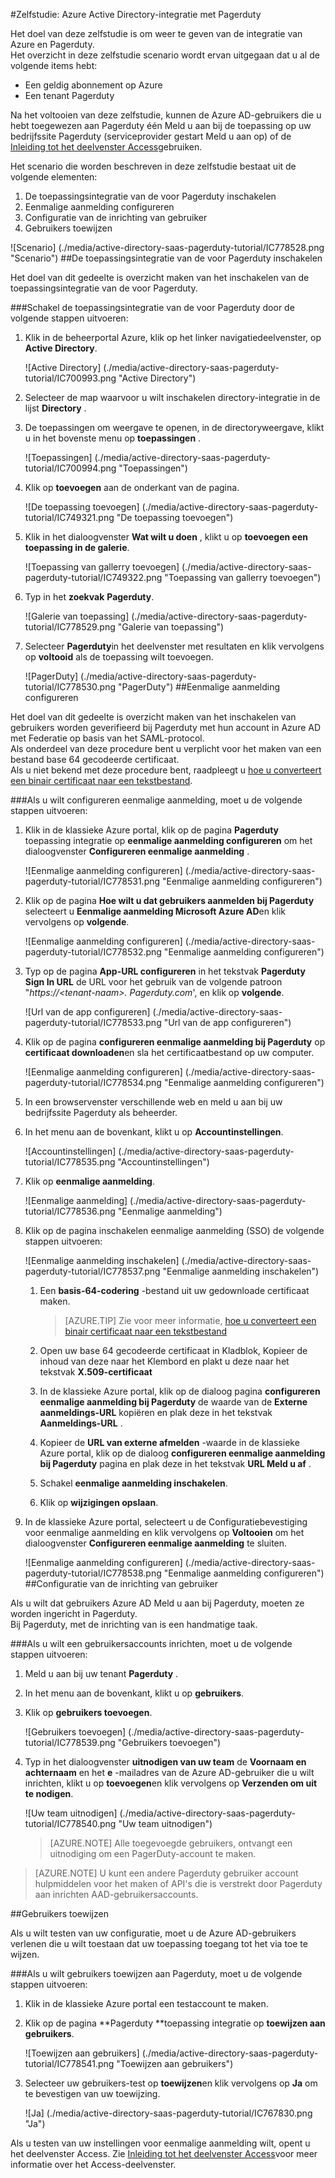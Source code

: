 <properties 
    pageTitle="Zelfstudie: Azure Active Directory-integratie met Pagerduty | Microsoft Azure" 
    description="Meer informatie over het gebruiken van Pagerduty met Azure Active Directory om in te schakelen voor eenmalige aanmelding, geautomatiseerd inrichting en meer!" 
    services="active-directory" 
    authors="jeevansd"  
    documentationCenter="na" 
    manager="femila"/>
<tags 
    ms.service="active-directory" 
    ms.devlang="na" 
    ms.topic="article" 
    ms.tgt_pltfrm="na" 
    ms.workload="identity" 
    ms.date="09/29/2016" 
    ms.author="jeedes" />

#<a name="tutorial-azure-active-directory-integration-with-pagerduty"></a>Zelfstudie: Azure Active Directory-integratie met Pagerduty
  
Het doel van deze zelfstudie is om weer te geven van de integratie van Azure en Pagerduty.  
Het overzicht in deze zelfstudie scenario wordt ervan uitgegaan dat u al de volgende items hebt:

-   Een geldig abonnement op Azure
-   Een tenant Pagerduty
  
Na het voltooien van deze zelfstudie, kunnen de Azure AD-gebruikers die u hebt toegewezen aan Pagerduty één Meld u aan bij de toepassing op uw bedrijfssite Pagerduty (serviceprovider gestart Meld u aan op) of de [Inleiding tot het deelvenster Access](active-directory-saas-access-panel-introduction.md)gebruiken.
  
Het scenario die worden beschreven in deze zelfstudie bestaat uit de volgende elementen:

1.  De toepassingsintegratie van de voor Pagerduty inschakelen
2.  Eenmalige aanmelding configureren
3.  Configuratie van de inrichting van gebruiker
4.  Gebruikers toewijzen

![Scenario] (./media/active-directory-saas-pagerduty-tutorial/IC778528.png "Scenario")
##<a name="enabling-the-application-integration-for-pagerduty"></a>De toepassingsintegratie van de voor Pagerduty inschakelen
  
Het doel van dit gedeelte is overzicht maken van het inschakelen van de toepassingsintegratie van de voor Pagerduty.

###<a name="to-enable-the-application-integration-for-pagerduty-perform-the-following-steps"></a>Schakel de toepassingsintegratie van de voor Pagerduty door de volgende stappen uitvoeren:

1.  Klik in de beheerportal Azure, klik op het linker navigatiedeelvenster, op **Active Directory**.

    ![Active Directory] (./media/active-directory-saas-pagerduty-tutorial/IC700993.png "Active Directory")

2.  Selecteer de map waarvoor u wilt inschakelen directory-integratie in de lijst **Directory** .

3.  De toepassingen om weergave te openen, in de directoryweergave, klikt u in het bovenste menu op **toepassingen** .

    ![Toepassingen] (./media/active-directory-saas-pagerduty-tutorial/IC700994.png "Toepassingen")

4.  Klik op **toevoegen** aan de onderkant van de pagina.

    ![De toepassing toevoegen] (./media/active-directory-saas-pagerduty-tutorial/IC749321.png "De toepassing toevoegen")

5.  Klik in het dialoogvenster **Wat wilt u doen** , klikt u op **toevoegen een toepassing in de galerie**.

    ![Toepassing van gallerry toevoegen] (./media/active-directory-saas-pagerduty-tutorial/IC749322.png "Toepassing van gallerry toevoegen")

6.  Typ in het **zoekvak** **Pagerduty**.

    ![Galerie van toepassing] (./media/active-directory-saas-pagerduty-tutorial/IC778529.png "Galerie van toepassing")

7.  Selecteer **Pagerduty**in het deelvenster met resultaten en klik vervolgens op **voltooid** als de toepassing wilt toevoegen.

    ![PagerDuty] (./media/active-directory-saas-pagerduty-tutorial/IC778530.png "PagerDuty")
##<a name="configuring-single-sign-on"></a>Eenmalige aanmelding configureren
  
Het doel van dit gedeelte is overzicht maken van het inschakelen van gebruikers worden geverifieerd bij Pagerduty met hun account in Azure AD met Federatie op basis van het SAML-protocol.  
Als onderdeel van deze procedure bent u verplicht voor het maken van een bestand base 64 gecodeerde certificaat.  
Als u niet bekend met deze procedure bent, raadpleegt u [hoe u converteert een binair certificaat naar een tekstbestand](http://youtu.be/PlgrzUZ-Y1o).

###<a name="to-configure-single-sign-on-perform-the-following-steps"></a>Als u wilt configureren eenmalige aanmelding, moet u de volgende stappen uitvoeren:

1.  Klik in de klassieke Azure portal, klik op de pagina **Pagerduty** toepassing integratie op **eenmalige aanmelding configureren** om het dialoogvenster **Configureren eenmalige aanmelding** .

    ![Eenmalige aanmelding configureren] (./media/active-directory-saas-pagerduty-tutorial/IC778531.png "Eenmalige aanmelding configureren")

2.  Klik op de pagina **Hoe wilt u dat gebruikers aanmelden bij Pagerduty** selecteert u **Eenmalige aanmelding Microsoft Azure AD**en klik vervolgens op **volgende**.

    ![Eenmalige aanmelding configureren] (./media/active-directory-saas-pagerduty-tutorial/IC778532.png "Eenmalige aanmelding configureren")

3.  Typ op de pagina **App-URL configureren** in het tekstvak **Pagerduty Sign In URL** de URL voor het gebruik van de volgende patroon "*https://\<tenant-naam\>. Pagerduty.com*', en klik op **volgende**.

    ![Url van de app configureren] (./media/active-directory-saas-pagerduty-tutorial/IC778533.png "Url van de app configureren")

4.  Klik op de pagina **configureren eenmalige aanmelding bij Pagerduty** op **certificaat downloaden**en sla het certificaatbestand op uw computer.

    ![Eenmalige aanmelding configureren] (./media/active-directory-saas-pagerduty-tutorial/IC778534.png "Eenmalige aanmelding configureren")

5.  In een browservenster verschillende web en meld u aan bij uw bedrijfssite Pagerduty als beheerder.

6.  In het menu aan de bovenkant, klikt u op **Accountinstellingen**.

    ![Accountinstellingen] (./media/active-directory-saas-pagerduty-tutorial/IC778535.png "Accountinstellingen")

7.  Klik op **eenmalige aanmelding**.

    ![Eenmalige aanmelding] (./media/active-directory-saas-pagerduty-tutorial/IC778536.png "Eenmalige aanmelding")

8.  Klik op de pagina inschakelen eenmalige aanmelding (SSO) de volgende stappen uitvoeren:

    ![Eenmalige aanmelding inschakelen] (./media/active-directory-saas-pagerduty-tutorial/IC778537.png "Eenmalige aanmelding inschakelen")

    1.  Een **basis-64-codering** -bestand uit uw gedownloade certificaat maken.  

        >[AZURE.TIP] Zie voor meer informatie, [hoe u converteert een binair certificaat naar een tekstbestand](http://youtu.be/PlgrzUZ-Y1o)

    2.  Open uw base 64 gecodeerde certificaat in Kladblok, Kopieer de inhoud van deze naar het Klembord en plakt u deze naar het tekstvak **X.509-certificaat**
    3.  In de klassieke Azure portal, klik op de dialoog pagina **configureren eenmalige aanmelding bij Pagerduty** de waarde van de **Externe aanmeldings-URL** kopiëren en plak deze in het tekstvak **Aanmeldings-URL** .
    4.  Kopieer de **URL van externe afmelden** -waarde in de klassieke Azure portal, klik op de dialoog **configureren eenmalige aanmelding bij Pagerduty** pagina en plak deze in het tekstvak **URL Meld u af** .
    5.  Schakel **eenmalige aanmelding inschakelen**.
    6.  Klik op **wijzigingen opslaan**.

9.  In de klassieke Azure portal, selecteert u de Configuratiebevestiging voor eenmalige aanmelding en klik vervolgens op **Voltooien** om het dialoogvenster **Configureren eenmalige aanmelding** te sluiten.

    ![Eenmalige aanmelding configureren] (./media/active-directory-saas-pagerduty-tutorial/IC778538.png "Eenmalige aanmelding configureren")
##<a name="configuring-user-provisioning"></a>Configuratie van de inrichting van gebruiker
  
Als u wilt dat gebruikers Azure AD Meld u aan bij Pagerduty, moeten ze worden ingericht in Pagerduty.  
Bij Pagerduty, met de inrichting van is een handmatige taak.

###<a name="to-provision-a-user-accounts-perform-the-following-steps"></a>Als u wilt een gebruikersaccounts inrichten, moet u de volgende stappen uitvoeren:

1.  Meld u aan bij uw tenant **Pagerduty** .

2.  In het menu aan de bovenkant, klikt u op **gebruikers**.

3.  Klik op **gebruikers toevoegen**.

    ![Gebruikers toevoegen] (./media/active-directory-saas-pagerduty-tutorial/IC778539.png "Gebruikers toevoegen")

4.  Typ in het dialoogvenster **uitnodigen van uw team** de **Voornaam en achternaam** en het **e** -mailadres van de Azure AD-gebruiker die u wilt inrichten, klikt u op **toevoegen**en klik vervolgens op **Verzenden om uit te nodigen**.

    ![Uw team uitnodigen] (./media/active-directory-saas-pagerduty-tutorial/IC778540.png "Uw team uitnodigen")

    >[AZURE.NOTE] Alle toegevoegde gebruikers, ontvangt een uitnodiging om een PagerDuty-account te maken.

>[AZURE.NOTE] U kunt een andere Pagerduty gebruiker account hulpmiddelen voor het maken of API's die is verstrekt door Pagerduty aan inrichten AAD-gebruikersaccounts.

##<a name="assigning-users"></a>Gebruikers toewijzen
  
Als u wilt testen van uw configuratie, moet u de Azure AD-gebruikers verlenen die u wilt toestaan dat uw toepassing toegang tot het via toe te wijzen.

###<a name="to-assign-users-to-pagerduty-perform-the-following-steps"></a>Als u wilt gebruikers toewijzen aan Pagerduty, moet u de volgende stappen uitvoeren:

1.  Klik in de klassieke Azure portal een testaccount te maken.

2.  Klik op de pagina **Pagerduty **toepassing integratie op **toewijzen aan gebruikers**.

    ![Toewijzen aan gebruikers] (./media/active-directory-saas-pagerduty-tutorial/IC778541.png "Toewijzen aan gebruikers")

3.  Selecteer uw gebruikers-test op **toewijzen**en klik vervolgens op **Ja** om te bevestigen van uw toewijzing.

    ![Ja] (./media/active-directory-saas-pagerduty-tutorial/IC767830.png "Ja")
  
Als u testen van uw instellingen voor eenmalige aanmelding wilt, opent u het deelvenster Access. Zie [Inleiding tot het deelvenster Access](active-directory-saas-access-panel-introduction.md)voor meer informatie over het Access-deelvenster.